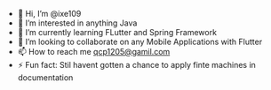 - 👋 Hi, I’m @ixe109
- 👀 I’m interested in anything Java
- 🌱 I’m currently learning FLutter and Spring Framework
- 💞️ I’m looking to collaborate on any Mobile Applications with Flutter
- 📫 How to reach me qcp1205@gamil.com  
- ⚡ Fun fact: Stil havent gotten a chance to apply finte machines in documentation

<!---
ixe109/ixe109 is a ✨ special ✨ repository because its `README.md` (this file) appears on your GitHub profile.
You can click the Preview link to take a look at your changes.
--->
